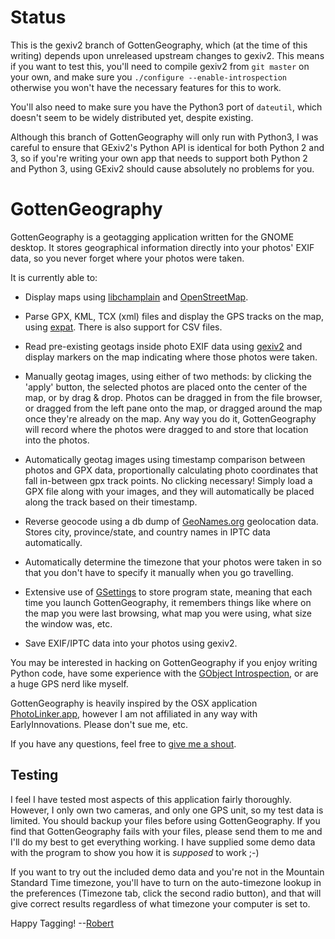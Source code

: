Status
======

This is the gexiv2 branch of GottenGeography, which (at the time of this writing) depends upon unreleased upstream changes to gexiv2. This means if you want to test this, you'll need to compile gexiv2 from `git master` on your own, and make sure you `./configure --enable-introspection` otherwise you won't have the necessary features for this to work.

You'll also need to make sure you have the Python3 port of `dateutil`, which doesn't seem to be widely distributed yet, despite existing.

Although this branch of GottenGeography will only run with Python3, I was careful to ensure that GExiv2's Python API is identical for both Python 2 and 3, so if you're writing your own app that needs to support both Python 2 and Python 3, using GExiv2 should cause absolutely no problems for you.

GottenGeography
===============

GottenGeography is a geotagging application written for the GNOME desktop. It stores geographical information directly into your photos' EXIF data, so you never forget where your photos were taken.

It is currently able to:

* Display maps using [libchamplain](http://projects.gnome.org/libchamplain/) and [OpenStreetMap](http://www.openstreetmap.org/).

* Parse GPX, KML, TCX (xml) files and display the GPS tracks on the map, using [expat](http://docs.python.org/library/pyexpat.html). There is also support for CSV files.

* Read pre-existing geotags inside photo EXIF data using [gexiv2](http://redmine.yorba.org/projects/gexiv2/wiki) and display markers on the map indicating where those photos were taken.

* Manually geotag images, using either of two methods: by clicking the 'apply' button, the selected photos are placed onto the center of the map, or by drag & drop. Photos can be dragged in from the file browser, or dragged from the left pane onto the map, or dragged around the map once they're already on the map. Any way you do it, GottenGeography will record where the photos were dragged to and store that location into the photos.

* Automatically geotag images using timestamp comparison between photos and GPX data, proportionally calculating photo coordinates that fall in-between gpx track points. No clicking necessary! Simply load a GPX file along with your images, and they will automatically be placed along the track based on their timestamp.

* Reverse geocode using a db dump of [GeoNames.org](http://www.geonames.org/export/web-services.html) geolocation data. Stores city, province/state, and country names in IPTC data automatically.

* Automatically determine the timezone that your photos were taken in so that you don't have to specify it manually when you go travelling.

* Extensive use of [GSettings](https://live.gnome.org/GnomeGoals/GSettingsMigration) to store program state, meaning that each time you launch GottenGeography, it remembers things like where on the map you were last browsing, what map you were using, what size the window was, etc.

* Save EXIF/IPTC data into your photos using gexiv2.

You may be interested in hacking on GottenGeography if you enjoy writing Python code, have some experience with the [GObject Introspection](http://live.gnome.org/GObjectIntrospection), or are a huge GPS nerd like myself.

GottenGeography is heavily inspired by the OSX application [PhotoLinker.app](http://www.earlyinnovations.com/photolinker/), however I am not affiliated in any way with EarlyInnovations. Please don't sue me, etc.

If you have any questions, feel free to [give me a shout](mailto:rbpark@exolucere.ca).

Testing
-------

I feel I have tested most aspects of this application fairly thoroughly. However, I only own two cameras, and only one GPS unit, so my test data is limited. You should backup your files before using GottenGeography. If you find that GottenGeography fails with your files, please send them to me and I'll do my best to get everything working. I have supplied some demo data with the program to show you how it is *supposed* to work ;-)

If you want to try out the included demo data and you're not in the Mountain Standard Time timezone, you'll have to turn on the auto-timezone lookup in the preferences (Timezone tab, click the second radio button), and that will give correct results regardless of what timezone your computer is set to.

Happy Tagging! --[Robert](mailto:rbpark@exolucere.ca)

